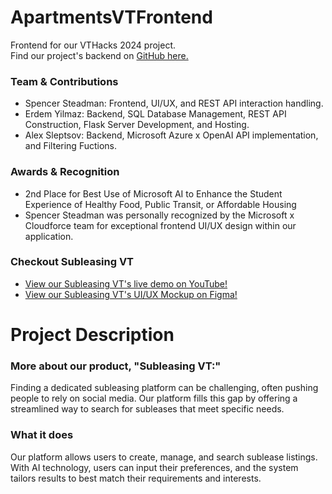 # ApartmentsVTFrontend

Frontend for our VTHacks 2024 project.  
Find our project's backend on [GitHub here.](https://github.com/steadman1/VTHacks2024)

### Team & Contributions
- Spencer Steadman: Frontend, UI/UX, and REST API interaction handling.
- Erdem Yilmaz: Backend, SQL Database Management, REST API Construction, Flask Server Development, and Hosting.
- Alex Sleptsov: Backend, Microsoft Azure x OpenAI API implementation, and Filtering Fuctions.

### Awards & Recognition
- 2nd Place for Best Use of Microsoft AI to Enhance the Student Experience of Healthy Food, Public Transit, or Affordable Housing
- Spencer Steadman was personally recognized by the Microsoft x Cloudforce team for exceptional frontend UI/UX design within our application.

### Checkout Subleasing VT
- [View our Subleasing VT's live demo on YouTube!](https://www.youtube.com/watch?v=5c6yHzON0hU)
- [View our Subleasing VT's UI/UX Mockup on Figma!](https://www.figma.com/design/K2pl4ZdLcpzwLde3SBJfWd/Apartments-at-VT%E2%80%94UI%2FUX?node-id=0-1&t=RztsatAp0u5sWbfU-1)

# Project Description

### More about our product, "Subleasing VT:"
Finding a dedicated subleasing platform can be challenging, often pushing people to rely on social media. Our platform fills this gap by offering a streamlined way to search for subleases that meet specific needs.

### What it does
Our platform allows users to create, manage, and search sublease listings. With AI technology, users can input their preferences, and the system tailors results to best match their requirements and interests.
